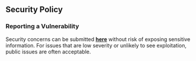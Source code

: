 ## Security Policy

### Reporting a Vulnerability

Security concerns can be submitted [**here**][report-url] without risk of exposing sensitive information. For issues that are low severity or unlikely to see exploitation, public issues are often acceptable.

[report-url]: https://github.com/JackJuly/linkook/security/advisories/new
